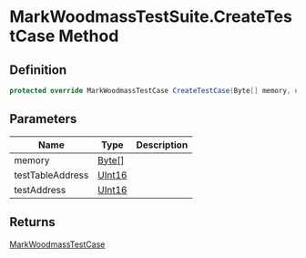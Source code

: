 # MarkWoodmassTestSuite.CreateTestCase Method
## Definition

```c#
protected override MarkWoodmassTestCase CreateTestCase(Byte[] memory, ushort testTableAddress, ushort testAddress);
```

## Parameters

| Name | Type | Description |
| ---- | ---- | ----------- |
| memory | [Byte\[\]](https://learn.microsoft.com/en-gb/dotnet/api/System.Byte) |  |
| testTableAddress | [UInt16](https://learn.microsoft.com/en-gb/dotnet/api/System.UInt16) |  |
| testAddress | [UInt16](https://learn.microsoft.com/en-gb/dotnet/api/System.UInt16) |  |

## Returns

[MarkWoodmassTestCase](MrKWatkins.EmulatorTestSuites.Z80.Program.MarkWoodmass.MarkWoodmassTestCase.md)

